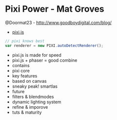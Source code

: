 Pixi Power - Mat Groves
=======================

@Doormat23 - http://www.goodboydigital.com/blog/

- [pixi.js][1]

```javascript
// pixi knows best
var renderer = new PIXI.autoDetectRenderer();
```

- pixi.js is made for speed
- pixi.js + phaser = good combine
- contains
 - pixi core
  - key features
 - based on canvas
- sneaky peak! smartlas
- future
 - filters & blendmodes
 - dynamic lighting system
 - refine & imporove
 - tuts & maturity


[1]: https://github.com/GoodBoyDigital/pixi.js/